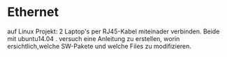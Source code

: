 # Ethernet
auf Linux
Projekt: 2 Laptop's per RJ45-Kabel miteinader verbinden. Beide mit ubuntu14.04 .
versuch eine Anleitung zu erstellen, worin ersichtlich,welche SW-Pakete  und
welche Files  zu modifizieren.

